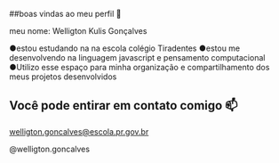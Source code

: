 ##boas vindas ao meu perfil 👋

meu nome: Welligton Kulis Gonçalves 

  ●estou estudando na na escola colégio Tiradentes 
  ●estou me desenvolvendo na linguagem javascript e pensamento computacional 
  ●Utilizo esse espaço para minha organização e compartilhamento dos meus projetos 
   desenvolvidos

   ## Você pode entirar em contato comigo 📫

   welligton.goncalves@escola.pr.gov.br

   @welligton.goncalves
